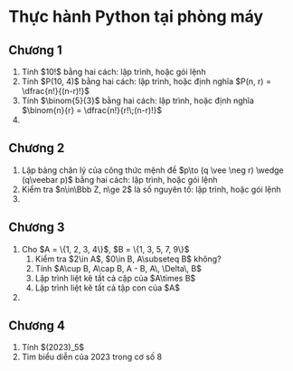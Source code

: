 # Thực hành Python tại phòng máy

## Chương 1
<ol>
  <li>Tính $10!$ bằng hai cách: lập trình, hoặc gói lệnh</li>
  <li>Tính $P(10, 4)$ bằng hai cách: lập trình, hoặc định nghĩa $P(n, r) = \dfrac{n!}{(n-r)!}$</li>
  <li>Tính $\binom{5}{3}$ bằng hai cách: lập trình, hoặc định nghĩa $\binom{n}{r} = \dfrac{n!}{r!\;(n-r)!}$</li>
  <li></li>
</ol>

## Chương 2
<ol>
  <li>Lập bảng chân lý của công thức mệnh đề $p\to (q \vee \neg r) \wedge (q\veebar p)$ bằng hai cách: lập trình, hoặc gói lệnh</li>
  <li>Kiểm tra $n\in\Bbb Z, n\ge 2$ là số nguyên tố: lập trình, hoặc gói lệnh</li>
  <li></li>
</ol>

## Chương 3
<ol>
  <li>Cho $A = \{1, 2, 3, 4\}$, $B = \{1, 3, 5, 7, 9\}$
    <ol>
      <li>Kiểm tra $2\in A$, $0\in B, A\subseteq B$ không?</li>
      <li>Tính $A\cup B, A\cap B, A - B, A\, \Delta\, B$</li>
      <li>Lập trình liệt kê tất cả cặp của $A\times B$</li>
      <li>Lập trình liệt kê tất cả tập con của $A$</li>
    </ol>
  </li>
  
  <li></li>
</ol>

## Chương 4
<ol>
  <li>Tính $(2023)_5$</li>
  <li>Tìm biểu diễn của 2023 trong cơ số 8</li>
</ol>